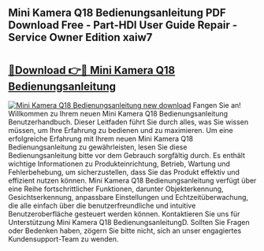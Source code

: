 ## Mini Kamera Q18 Bedienungsanleitung PDF Download Free - Part-HDl User Guide Repair - Service Owner Edition xaiw7

# <h2><a href="http://df5u1g.blite.top/?on=Mini+Kamera+Q18+Bedienungsanleitung">🔗Download 👉🔴 Mini Kamera Q18 Bedienungsanleitung</a></h2>

[![Mini Kamera Q18 Bedienungsanleitung new download](https://i.imgur.com/lujVjoI.png)](http://df5u1g.blite.top/?on=Mini+Kamera+Q18+Bedienungsanleitung)
Fangen Sie an! Willkommen zu Ihrem neuen Mini Kamera Q18 Bedienungsanleitung Benutzerhandbuch. Dieser Leitfaden führt Sie durch alles, was Sie wissen müssen, um Ihre Erfahrung zu bedienen und zu maximieren. Um eine erfolgreiche Erfahrung mit Ihrem neuen Mini Kamera Q18 Bedienungsanleitung zu gewährleisten, lesen Sie diese Bedienungsanleitung bitte vor dem Gebrauch sorgfältig durch. Es enthält wichtige Informationen zu Produkteinrichtung, Betrieb, Wartung und Fehlerbehebung, um sicherzustellen, dass Sie das Produkt effektiv und effizient nutzen können. Mini Kamera Q18 Bedienungsanleitung verfügt über eine Reihe fortschrittlicher Funktionen, darunter Objekterkennung, Gesichtserkennung, anpassbare Einstellungen und Echtzeitüberwachung, die alle einfach über die benutzerfreundliche und intuitive Benutzeroberfläche gesteuert werden können. Kontaktieren Sie uns für Unterstützung Mini Kamera Q18 BedienungsanleitungD. Sollten Sie Fragen oder Bedenken haben, zögern Sie bitte nicht, sich an unser engagiertes Kundensupport-Team zu wenden.
